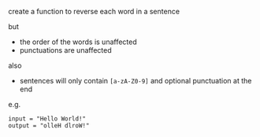 create a function to reverse each word in a sentence

but

- the order of the words is unaffected
- punctuations are unaffected

also

- sentences will only contain `[a-zA-Z0-9]` and optional punctuation at the end

e.g.

```
input = "Hello World!"
output = "olleH dlroW!"
```